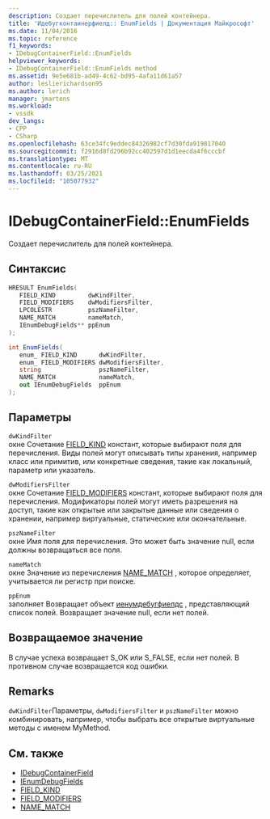 ```yaml
---
description: Создает перечислитель для полей контейнера.
title: 'Идебугконтаинерфиелд:: EnumFields | Документация Майкрософт'
ms.date: 11/04/2016
ms.topic: reference
f1_keywords:
- IDebugContainerField::EnumFields
helpviewer_keywords:
- IDebugContainerField::EnumFields method
ms.assetid: 9e5e681b-ad49-4c62-bd95-4afa11d61a57
author: leslierichardson95
ms.author: lerich
manager: jmartens
ms.workload:
- vssdk
dev_langs:
- CPP
- CSharp
ms.openlocfilehash: 63ce34fc9eddec84326982cf7d30fda919817040
ms.sourcegitcommit: f2916d8fd296b92cc402597d1d1eecda4f6cccbf
ms.translationtype: MT
ms.contentlocale: ru-RU
ms.lasthandoff: 03/25/2021
ms.locfileid: "105077932"
---
```

# <a name="idebugcontainerfieldenumfields"></a>IDebugContainerField::EnumFields
Создает перечислитель для полей контейнера.

## <a name="syntax"></a>Синтаксис

```cpp
HRESULT EnumFields( 
   FIELD_KIND         dwKindFilter,
   FIELD_MODIFIERS    dwModifiersFilter,
   LPCOLESTR          pszNameFilter,
   NAME_MATCH         nameMatch,
   IEnumDebugFields** ppEnum
);
```

```csharp
int EnumFields(
   enum_ FIELD_KIND      dwKindFilter,
   enum_ FIELD_MODIFIERS dwModifiersFilter,
   string                pszNameFilter,
   NAME_MATCH            nameMatch,
   out IEnumDebugFields  ppEnum
);
```

## <a name="parameters"></a>Параметры
`dwKindFilter`\
окне Сочетание [FIELD_KIND](../../../extensibility/debugger/reference/field-kind.md) констант, которые выбирают поля для перечисления. Виды полей могут описывать типы хранения, например класс или примитив, или конкретные сведения, такие как локальный, параметр или указатель.

`dwModifiersFilter`\
окне Сочетание [FIELD_MODIFIERS](../../../extensibility/debugger/reference/field-modifiers.md) констант, которые выбирают поля для перечисления. Модификаторы полей могут иметь разрешения на доступ, такие как открытые или закрытые данные или сведения о хранении, например виртуальные, статические или окончательные.

`pszNameFilter`\
окне Имя поля для перечисления. Это может быть значение null, если должны возвращаться все поля.

`nameMatch`\
окне Значение из перечисления [NAME_MATCH](../../../extensibility/debugger/reference/name-match.md) , которое определяет, учитывается ли регистр при поиске.

`ppEnum`\
заполняет Возвращает объект [иенумдебугфиелдс](../../../extensibility/debugger/reference/ienumdebugfields.md) , представляющий список полей. Возвращает значение null, если нет полей.

## <a name="return-value"></a>Возвращаемое значение
 В случае успеха возвращает S_OK или S_FALSE, если нет полей. В противном случае возвращается код ошибки.

## <a name="remarks"></a>Remarks
 `dwKindFilter`Параметры, `dwModifiersFilter` и `pszNameFilter` можно комбинировать, например, чтобы выбрать все открытые виртуальные методы с именем MyMethod.

## <a name="see-also"></a>См. также
- [IDebugContainerField](../../../extensibility/debugger/reference/idebugcontainerfield.md)
- [IEnumDebugFields](../../../extensibility/debugger/reference/ienumdebugfields.md)
- [FIELD_KIND](../../../extensibility/debugger/reference/field-kind.md)
- [FIELD_MODIFIERS](../../../extensibility/debugger/reference/field-modifiers.md)
- [NAME_MATCH](../../../extensibility/debugger/reference/name-match.md)
